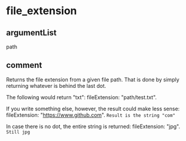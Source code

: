 # file_extension
## argumentList
path
## comment

Returns the file extension from a given file path.
That is done by simply returning whatever is behind the last dot.

The following would return "txt":
fileExtension: "path/test.txt".

If you write something else, however, the result could make less sense:
fileExtension: "https://www.github.com". `Result is the string "com"`

In case there is no dot, the entire string is returned:
fileExtension: "jpg". `Still jpg`
